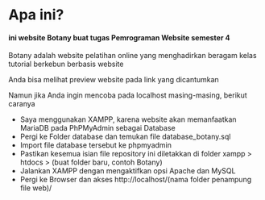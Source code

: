 <h1>Apa ini?</h1>
<h4>ini website Botany buat tugas Pemrograman Website semester 4</h4>
<p><stong>Botany</stong> adalah website pelatihan online yang menghadirkan beragam kelas tutorial berkebun berbasis website</p>
<p>Anda bisa melihat preview website pada link yang dicantumkan</p>
<p>Namun jika Anda ingin mencoba pada localhost masing-masing, berikut caranya</p>
<ul>
  <li>Saya menggunakan XAMPP, karena website akan memanfaatkan MariaDB pada PhPMyAdmin sebagai Database</li>
  <li>Pergi ke Folder database dan temukan file database_botany.sql</li>
  <li>Import file database tersebut ke phpmyadmin</li>
  <li>Pastikan kesemua isian file repository ini diletakkan di folder <storng>xampp</storng> > <storng>htdocs</storng> > (buat folder baru, contoh Botany)</li>
  <li>Jalankan XAMPP dengan mengaktifkan opsi Apache dan MySQL</li>
  <li>Pergi ke Browser dan akses http://localhost/(nama folder penampung file web)/</li>
</ul>
